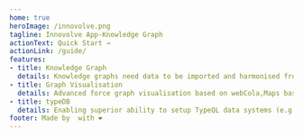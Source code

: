 ```yaml
---
home: true
heroImage: /innovolve.png
tagline: Innovolve App-Knowledge Graph
actionText: Quick Start →
actionLink: /guide/
features:
- title: Knowledge Graph
  details: Knowledge graphs need data to be imported and harmonised from multiple sources.Then algorithms rules and reasoning are used to identify patterns of interest
- title: Graph Visualisation
  details: Advanced force graph visualisation based on webCola,Maps based on Uber’s Kepler.gl,Charts based on Microsoft,Research’s Charticulator,Export in CSV table format
- title: typeDB
  details: Enabling superior ability to setup TypeQL data systems (e.g. schema design, import etc.), leverage TypeQL’s analytical capabilities and visualise the outputs.
footer: Made by  with ❤️
---
```


